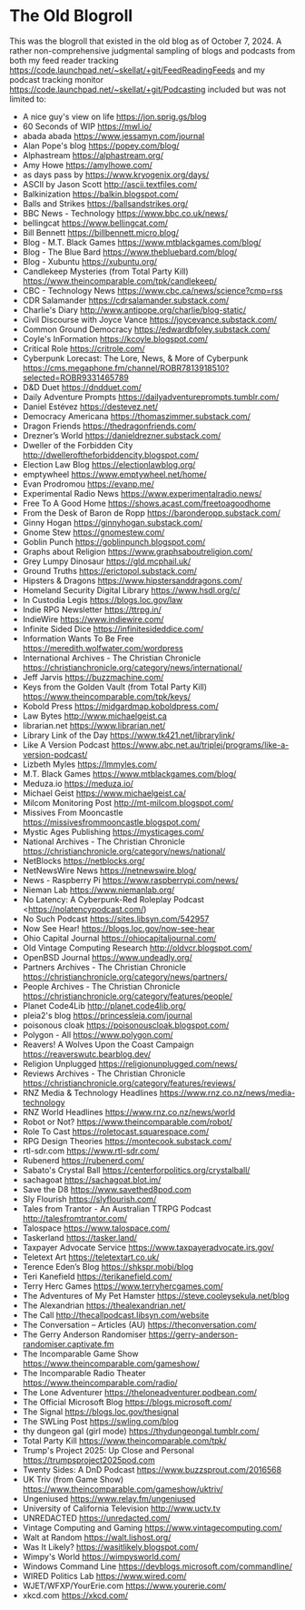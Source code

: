 # The Old Blogroll

This was the blogroll that existed in the old blog as of October 7, 2024. A rather non-comprehensive judgmental sampling of blogs and podcasts from both my feed reader tracking <https://code.launchpad.net/~skellat/+git/FeedReadingFeeds> and my podcast tracking monitor <https://code.launchpad.net/~skellat/+git/Podcasting> included but was not limited to:

+ A nice guy's view on life   <https://jon.sprig.gs/blog>
+ 60 Seconds of WIP   <https://mwl.io/>
+ abada abada   <https://www.jessamyn.com/journal>
+ Alan Pope's blog   <https://popey.com/blog/>
+ Alphastream   <https://alphastream.org/>
+ Amy Howe   <https://amylhowe.com/>
+ as days pass by   <https://www.kryogenix.org/days/>
+ ASCII by Jason Scott   <http://ascii.textfiles.com/>
+ Balkinization   <https://balkin.blogspot.com/>
+ Balls and Strikes   <https://ballsandstrikes.org/>
+ BBC News - Technology   <https://www.bbc.co.uk/news/>
+ bellingcat   <https://www.bellingcat.com/>
+ Bill Bennett   <https://billbennett.micro.blog/>
+ Blog - M.T. Black Games   <https://www.mtblackgames.com/blog/>
+ Blog - The Blue Bard   <https://www.thebluebard.com/blog/>
+ Blog - Xubuntu   <https://xubuntu.org/>
+ Candlekeep Mysteries (from Total Party Kill)   <https://www.theincomparable.com/tpk/candlekeep/>
+ CBC - Technology News   <https://www.cbc.ca/news/science?cmp=rss>
+ CDR Salamander   <https://cdrsalamander.substack.com/>
+ Charlie's Diary   <http://www.antipope.org/charlie/blog-static/>
+ Civil Discourse with Joyce Vance   <https://joycevance.substack.com/>
+ Common Ground Democracy   <https://edwardbfoley.substack.com/>
+ Coyle's InFormation   <https://kcoyle.blogspot.com/>
+ Critical Role   <https://critrole.com/>
+ Cyberpunk Lorecast: The Lore, News, & More of Cyberpunk   <https://cms.megaphone.fm/channel/ROBR7813918510?selected=ROBR9331465789>
+ D&D Duet   <https://dndduet.com/>
+ Daily Adventure Prompts   <https://dailyadventureprompts.tumblr.com/>
+ Daniel Estévez   <https://destevez.net/>
+ Democracy Americana   <https://thomaszimmer.substack.com/>
+ Dragon Friends   <https://thedragonfriends.com/>
+ Drezner’s World   <https://danieldrezner.substack.com/>
+ Dweller of the Forbidden City   <http://dwelleroftheforbiddencity.blogspot.com/>
+ Election Law Blog   <https://electionlawblog.org/>
+ emptywheel   <https://www.emptywheel.net/home/>
+ Evan Prodromou   <https://evanp.me/>
+ Experimental Radio News   <https://www.experimentalradio.news/>
+ Free To A Good Home   <https://shows.acast.com/freetoagoodhome>
+ From the Desk of Baron de Ropp   <https://baronderopp.substack.com/>
+ Ginny Hogan   <https://ginnyhogan.substack.com/>
+ Gnome Stew   <https://gnomestew.com/>
+ Goblin Punch   <https://goblinpunch.blogspot.com/>
+ Graphs about Religion   <https://www.graphsaboutreligion.com/>
+ Grey Lumpy Dinosaur   <https://gld.mcphail.uk/>
+ Ground Truths   <https://erictopol.substack.com/>
+ Hipsters &amp; Dragons   <https://www.hipstersanddragons.com/>
+ Homeland Security Digital Library   <https://www.hsdl.org/c/>
+ In Custodia Legis   <https://blogs.loc.gov/law>
+ Indie RPG Newsletter   <https://ttrpg.in/>
+ IndieWire   <https://www.indiewire.com/>
+ Infinite Sided Dice   <https://infinitesideddice.com/>
+ Information Wants To Be Free   <https://meredith.wolfwater.com/wordpress>
+ International Archives - The Christian Chronicle   <https://christianchronicle.org/category/news/international/>
+ Jeff Jarvis   <https://buzzmachine.com/>
+ Keys from the Golden Vault (from Total Party Kill)   <https://www.theincomparable.com/tpk/keys/>
+ Kobold Press   <https://midgardmap.koboldpress.com/>
+ Law Bytes   <http://www.michaelgeist.ca>
+ librarian.net   <https://www.librarian.net/>
+ Library Link of the Day   <https://www.tk421.net/librarylink/>
+ Like A Version Podcast   <https://www.abc.net.au/triplej/programs/like-a-version-podcast/>
+ Lizbeth Myles   <https://lmmyles.com/>
+ M.T. Black Games   <https://www.mtblackgames.com/blog/>
+ Meduza.io   <https://meduza.io/>
+ Michael Geist   <https://www.michaelgeist.ca/>
+ Milcom Monitoring Post   <http://mt-milcom.blogspot.com/>
+ Missives From Mooncastle   <https://missivesfrommooncastle.blogspot.com/>
+ Mystic Ages Publishing   <https://mysticages.com/>
+ National Archives - The Christian Chronicle   <https://christianchronicle.org/category/news/national/>
+ NetBlocks   <https://netblocks.org/>
+ NetNewsWire News   <https://netnewswire.blog/>
+ News - Raspberry Pi   <https://www.raspberrypi.com/news/>
+ Nieman Lab   <https://www.niemanlab.org/>
+ No Latency: A Cyberpunk-Red Roleplay Podcast   <https://nolatencypodcast.com/)  
+ No Such Podcast   <https://sites.libsyn.com/542957>
+ Now See Hear!   <https://blogs.loc.gov/now-see-hear>
+ Ohio Capital Journal   <https://ohiocapitaljournal.com/>
+ Old Vintage Computing Research   <http://oldvcr.blogspot.com/>
+ OpenBSD Journal   <https://www.undeadly.org/>
+ Partners Archives - The Christian Chronicle   <https://christianchronicle.org/category/news/partners/>
+ People Archives - The Christian Chronicle   <https://christianchronicle.org/category/features/people/>
+ Planet Code4Lib   <http://planet.code4lib.org/>
+ pleia2's blog   <https://princessleia.com/journal>
+ poisonous cloak   <https://poisonouscloak.blogspot.com/>
+ Polygon -  All   <https://www.polygon.com/>
+ Reavers! A Wolves Upon the Coast Campaign   <https://reaverswutc.bearblog.dev/>
+ Religion Unplugged   <https://religionunplugged.com/news/>
+ Reviews Archives - The Christian Chronicle   <https://christianchronicle.org/category/features/reviews/>
+ RNZ Media &amp; Technology Headlines   <https://www.rnz.co.nz/news/media-technology>
+ RNZ World Headlines   <https://www.rnz.co.nz/news/world>
+ Robot or Not?   <https://www.theincomparable.com/robot/>
+ Role To Cast   <https://roletocast.squarespace.com/>
+ RPG Design Theories   <https://montecook.substack.com/>
+ rtl-sdr.com   <https://www.rtl-sdr.com/>
+ Rubenerd   <https://rubenerd.com/>
+ Sabato's Crystal Ball   <https://centerforpolitics.org/crystalball/>
+ sachagoat   <https://sachagoat.blot.im/>
+ Save the D8   <https://www.savethed8pod.com>
+ Sly Flourish   <https://slyflourish.com/>
+ Tales from Trantor - An Australian TTRPG Podcast   <http://talesfromtrantor.com/>
+ Talospace   <https://www.talospace.com/>
+ Taskerland   <https://tasker.land/>
+ Taxpayer Advocate Service   <https://www.taxpayeradvocate.irs.gov/>
+ Teletext Art   <https://teletextart.co.uk/>
+ Terence Eden’s Blog   <https://shkspr.mobi/blog>
+ Teri Kanefield   <https://terikanefield.com/>
+ Terry Herc Games   <https://www.terryhercgames.com/>
+ The Adventures of My Pet Hamster   <https://steve.cooleysekula.net/blog>
+ The Alexandrian   <https://thealexandrian.net/>
+ The Call   <http://thecallpodcast.libsyn.com/website>
+ The Conversation – Articles (AU)   <https://theconversation.com/>
+ The Gerry Anderson Randomiser   <https://gerry-anderson-randomiser.captivate.fm>
+ The Incomparable Game Show   <https://www.theincomparable.com/gameshow/>
+ The Incomparable Radio Theater   <https://www.theincomparable.com/radio/>
+ The Lone Adventurer   <https://theloneadventurer.podbean.com/>
+ The Official Microsoft Blog   <https://blogs.microsoft.com/>
+ The Signal   <https://blogs.loc.gov/thesignal>
+ The SWLing Post   <https://swling.com/blog>
+ thy dungeon gal (girl mode)   <https://thydungeongal.tumblr.com/>
+ Total Party Kill   <https://www.theincomparable.com/tpk/>
+ Trump's Project 2025: Up Close and Personal   <https://trumpsproject2025pod.com>
+ Twenty Sides: A DnD Podcast   <https://www.buzzsprout.com/2016568>
+ UK Triv (from Game Show)   <https://www.theincomparable.com/gameshow/uktriv/>
+ Ungeniused   <https://www.relay.fm/ungeniused>
+ University of California Television   <http://www.uctv.tv>
+ UNREDACTED   <https://unredacted.com/>
+ Vintage Computing and Gaming   <https://www.vintagecomputing.com/>
+ Walt at Random   <https://walt.lishost.org/>
+ Was It Likely?   <https://wasitlikely.blogspot.com/>
+ Wimpy's World   <https://wimpysworld.com/>
+ Windows Command Line   <https://devblogs.microsoft.com/commandline/>
+ WIRED Politics Lab   <https://www.wired.com/>
+ WJET/WFXP/YourErie.com   <https://www.yourerie.com/>
+ xkcd.com   <https://xkcd.com/>
